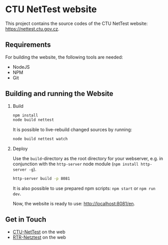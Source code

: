 CTU NetTest website
===================

This project contains the source codes of the CTU NetTest website: https://nettest.ctu.gov.cz.

Requirements
------------

For building the website, the following tools are needed:

  * NodeJS
  * NPM
  * Git


Building and running the Website
--------------------------------

1. Build

	```bash
	npm install
	node build nettest 
	```
	
	It is possible to live-rebuild changed sources by running:
	
	```bash
	node build nettest watch
	```
	
2. Deploy

    Use the `build`-directory as the root directory for your
	webserver, e.g.	in conjunction with the `http-server` 
	node module (`npm install http-server -g`).
	
	```bash
	http-server build -p 8081
	```
	
    It is also possible to use prepared npm scripts: ```npm start``` or  ```npm run dev```.
	
	Now, the website is ready to use: <http://localhost:8081/en>.

Get in Touch
------------

* [CTU-NetTest](https://nettest.ctu.gov.cz) on the web
* [RTR-Netztest](https://www.netztest.at) on the web
